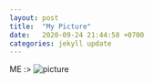 ```yaml
---
layout: post
title:  "My Picture"
date:   2020-09-24 21:44:58 +0700
categories: jekyll update
---
```

ME :>
![picture](E:\Download\waoo.jpg)